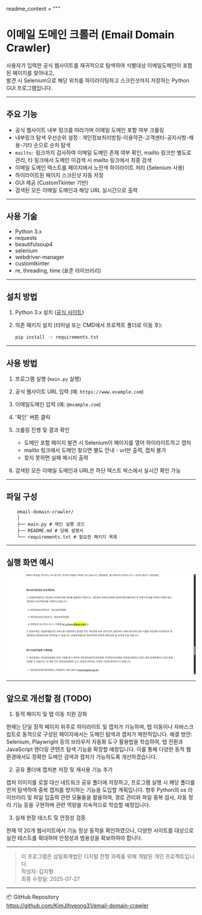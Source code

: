 readme_content = """
# 이메일 도메인 크롤러 (Email Domain Crawler)

사용자가 입력한 공식 웹사이트를 재귀적으로 탐색하여 식별대상 이메일도메인이 포함된 페이지를 찾아내고,  
발견 시 Selenium으로 해당 위치를 하이라이팅하고 스크린샷까지 저장하는 Python GUI 프로그램입니다.

---

## 주요 기능

- 공식 웹사이트 내부 링크를 따라가며 이메일 도메인 포함 여부 크롤링
- 내부링크 탐색 우선순위 설정 : 개인정보처리방침-이용약관-고객센터-공지사항-채용-기타 순으로 순차 탐색
- `mailto:` 링크까지 검사하여 이메일 도메인 존재 여부 확인,
  mailto 링크만 별도로 관리, 타 링크에서 도메인 미검색 시 mailto 링크에서 최종 검색
- 이메일 도메인 텍스트를 페이지에서 노란색 하이라이트 처리 (Selenium 사용)
- 하이라이트된 페이지 스크린샷 자동 저장
- GUI 제공 (CustomTkinter 기반)
- 검색된 모든 이메일 도메인과 해당 URL 실시간으로 출력

---

## 사용 기술

- Python 3.x
- requests
- beautifulsoup4
- selenium
- webdriver-manager
- customtkinter
- re, threading, time (표준 라이브러리)

---

## 설치 방법

1. Python 3.x 설치 ([공식 사이트](https://www.python.org/downloads/))

2. 의존 패키지 설치 (터미널 또는 CMD에서 프로젝트 폴더로 이동 후):

    ```bash
    pip install -r requirements.txt
    ```

---

## 사용 방법

1. 프로그램 실행 (`main.py` 실행)

2. 공식 웹사이트 URL 입력 (예: `https://www.example.com`)

3. 이메일도메인 입력 (예: `@example.com`)

4. '확인' 버튼 클릭

5. 크롤링 진행 및 결과 확인  
   - 도메인 포함 페이지 발견 시 Selenium이 페이지를 열어 하이라이트하고 캡처  
   - mailto 링크에서 도메인 찾으면 별도 안내 - url만 출력, 캡처 불가  
   - 찾지 못하면 실패 메시지 출력

6. 검색된 모든 이메일 도메인과 URL은 하단 텍스트 박스에서 실시간 확인 가능

---

## 파일 구성

        email-domain-crawler/
        │
        ├── main.py # 메인 실행 코드
        ├── README.md # 당해 설명서
        └── requirements.txt # 필요한 패키지 목록
        
---

## 실행 화면 예시

![도메인 검색 결과](screenshot.png)


---

## 앞으로 개선할 점 (TODO)

1. 동적 페이지 및 탭 이동 지원 강화

현재는 단일 정적 페이지 위주로 하이라이트 및 캡처가 가능하며, 탭 이동이나 자바스크립트로 동적으로 구성된 페이지에서는 도메인 탐색과 캡처가 제한적입니다.
해결 방안: Selenium, Playwright 등의 브라우저 자동화 도구 활용법을 학습하여, 탭 전환과 JavaScript 렌더링 콘텐츠 탐색 기능을 확장할 예정입니다. 이를 통해 다양한 동적 웹 환경에서도 정확한 도메인 검색과 캡처가 가능하도록 개선하겠습니다.

2. 공유 폴더에 캡처본 저장 및 재사용 기능 추가

캡처 이미지를 로컬 대신 네트워크 공유 폴더에 저장하고, 프로그램 실행 시 해당 폴더를 먼저 탐색하여 중복 캡처를 방지하는 기능을 도입할 계획입니다.
향후 Python의 os 라이브러리 및 파일 입출력 관련 모듈들을 활용하여, 경로 관리와 파일 중복 검사, 자동 정리 기능 등을 구현하며 관련 역량을 지속적으로 학습할 예정입니다.

3. 실제 현장 테스트 및 안정성 검증
 
현재 약 20개 웹사이트에서 기능 정상 동작을 확인하였으나, 다양한 사이트를 대상으로 실전 테스트를 확대하여 안정성과 범용성을 확보하여야 합니다.


---

> 이 프로그램은 삼일회계법인 디지털 전형 과제를 위해 개발된 개인 프로젝트입니다.  
> 작성자: 김지형  
> 최종 수정일: 2025-07-27
---

📦 GitHub Repository  
https://github.com/KimJIhyeong31/email-domain-crawler
